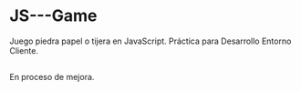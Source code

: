 # JS---Game
Juego piedra papel o tijera en JavaScript. 
Práctica para Desarrollo Entorno Cliente.
##
En proceso de mejora.

